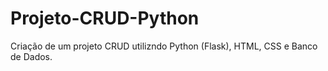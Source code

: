 # Projeto-CRUD-Python
 Criação de um projeto CRUD utilizndo Python (Flask), HTML, CSS e Banco de Dados.
